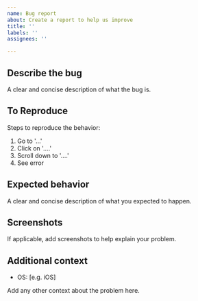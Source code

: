 ```yaml
---
name: Bug report
about: Create a report to help us improve
title: ''
labels: ''
assignees: ''

---
```


## Describe the bug

A clear and concise description of what the bug is.

## To Reproduce

Steps to reproduce the behavior:

1. Go to '...'
2. Click on '....'
3. Scroll down to '....'
4. See error

## Expected behavior

A clear and concise description of what you expected to happen.

## Screenshots

If applicable, add screenshots to help explain your problem.

## Additional context

- OS: [e.g. iOS]

Add any other context about the problem here.
